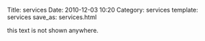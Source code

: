 Title: services
Date: 2010-12-03 10:20
Category: services
template: services
save_as: services.html

this text is not shown anywhere.